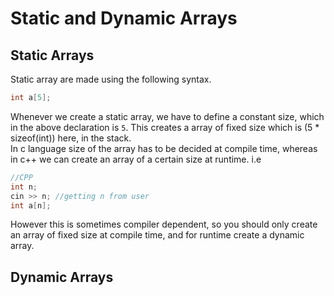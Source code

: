 # Static and Dynamic Arrays

## Static Arrays

Static array are made using the following syntax.

```c
int a[5];
```

Whenever we create a static array, we have to define a constant size, which in the above declaration is `5`. This creates a array of fixed size which is (5 \* sizeof(int)) here, in the stack.  
In c language size of the array has to be decided at compile time, whereas in c++ we can create an array of a certain size at runtime.
i.e

```cpp
//CPP
int n;
cin >> n; //getting n from user
int a[n];
```

However this is sometimes compiler dependent, so you should only create an array of fixed size at compile time, and for runtime create a dynamic array.

## Dynamic Arrays
